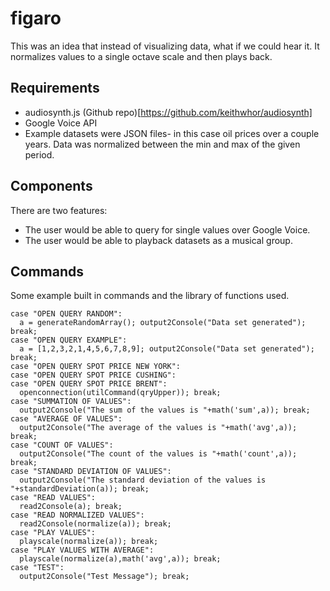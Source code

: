 # figaro
This was an idea that instead of visualizing data, what if we could hear it. It normalizes values to a single octave scale and then plays back.

## Requirements
* audiosynth.js (Github repo)[https://github.com/keithwhor/audiosynth]
* Google Voice API
* Example datasets were JSON files- in this case oil prices over a couple years. Data was normalized between the min and max of the given period. 

## Components
There are two features:
* The user would be able to query for single values over Google Voice.
* The user would be able to playback datasets as a musical group.

## Commands
Some example built in commands and the library of functions used.
```
case "OPEN QUERY RANDOM": 				
  a = generateRandomArray(); output2Console("Data set generated"); break;
case "OPEN QUERY EXAMPLE":				
  a = [1,2,3,2,1,4,5,6,7,8,9]; output2Console("Data set generated"); break;
case "OPEN QUERY SPOT PRICE NEW YORK":
case "OPEN QUERY SPOT PRICE CUSHING": 			
case "OPEN QUERY SPOT PRICE BRENT": 	
  openconnection(utilCommand(qryUpper)); break;
case "SUMMATION OF VALUES": 			
  output2Console("The sum of the values is "+math('sum',a)); break;
case "AVERAGE OF VALUES": 				
  output2Console("The average of the values is "+math('avg',a)); break;
case "COUNT OF VALUES": 				
  output2Console("The count of the values is "+math('count',a)); break;
case "STANDARD DEVIATION OF VALUES":	
  output2Console("The standard deviation of the values is "+standardDeviation(a)); break;
case "READ VALUES": 					
  read2Console(a); break;
case "READ NORMALIZED VALUES":			
  read2Console(normalize(a)); break;
case "PLAY VALUES": 					
  playscale(normalize(a)); break;
case "PLAY VALUES WITH AVERAGE":		
  playscale(normalize(a),math('avg',a)); break;
case "TEST": 							
  output2Console("Test Message"); break;
```
